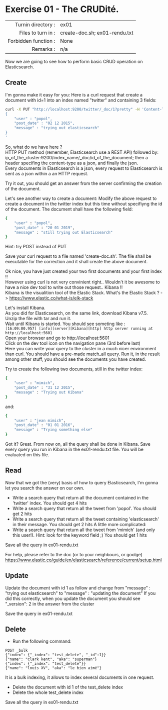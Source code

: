 # Exercise 01 - The CRUDité.

|                         |                    |
| -----------------------:| ------------------ |
|   Turnin directory :    |  ex01              |
|   Files to turn in :    |  create-doc.sh; ex01-rendu.txt |
|   Forbidden function :  |  None              |
|   Remarks :             |  n/a               |

Now we are going to see how to perform basic CRUD operation on Elasticsearch.

## Create

I'm gonna make it easy for you: Here is a curl request that create a document with id=1 into an index named "twitter" and containing 3 fields:

```bash
curl -X PUT "http://localhost:9200/twitter/_doc/1?pretty" -H 'Content-Type: application/json' -d'
{
    "user" : "popol",
    "post_date" : "02 12 2015",
    "message" : "trying out elasticsearch"
}
'
```
So, what do we have here ?  
HTTP PUT method (remember, Elasticsearch use a REST API) followed by: ip_of_the_cluster:9200/index_name/_doc/id_of_the_document; then a header specifing the content-type as a json, and finally the json.  
Every documents in Elasticsearch is a json, every request to Elasticsearch is sent as a json within a an HTTP request.  

Try it out, you should get an answer from the server confirming the creation of the document.  

Let's see another way to create a document: Modify the above request to create a document in the twitter index but this time without specifiyng the id of the document. The document shall have the following field:
```bash
{
    "user" : "popol",
    "post_date" : "20 01 2019",
    "message" : "still trying out Elasticsearch"
}
```
Hint: try POST instead of PUT

Save your curl request to a file named 'create-doc.sh'. The file shall be executable for the correction and it shall create the above document.

Ok nice, you have just created your two first documents and your first index !!  
However using curl is not very convinient right.. Wouldn't it be awesome to have a nice dev tool to write out those request.. Kibana !!   
Kibana is the visualition tool of the Elastic Stack. What's the Elastic Stack ? -> <href src="https://www.elastic.co/what-is/elk-stack"><u><font color="blue">https://www.elastic.co/what-is/elk-stack</font></u></href>  

Let's install Kibana.  
As you did for Elasticsearch, on the same link, download Kibana v7.5.  
Unzip the file with tar and run it.  
Wait until Kibana is started. You should see someting like :  
`[16:09:00.957] [info][server][Kibana][http] http server running at http://localhost:5601`  
Open your browser and go to http://localhost:5601  
Click on the dev tool icon on the navigation pane (3rd before last)  
Here you can write your query to the cluster in a much nicer environment than curl. You should have a pre-made match_all query. Run it, in the result among other stuff, you should see the documents you have created.  

Try to create the following two documents, still in the twitter index:
```bash
{
    "user" : "mimich",
    "post_date" : "31 12 2015",
    "message" : "Trying out Kibana"
}
```
and:
```bash
{
    "user" : "jean mimich",
    "post_date" : "01 01 2016",
    "message" : "Trying something else"
}
```

Got it? Great. From now on, all the query shall be done in Kibana. Save every query you run in Kibana in the ex01-rendu.txt file. You will be evaluated on this file.

## Read

Now that we got the (very) basis of how to query Elasticsearch, I'm gonna let you search the answer on our own.

- Write a search query that return all the document contained in the 'twitter' index. 
You should get 4 hits
- Write a search query that return all the tweet from 'popol'.
You should get 2 hits
- Write a search query that return all the tweet containing 'elasticsearch' in their message.
You should get 2 hits
A little more complicated:
- Write a search query that return all the tweet from 'mimich' (and only this user!). Hint: look for the keyword field ;)
You should get 1 hits

Save all the query in ex01-rendu.txt

For help, please refer to the doc (or to your neighbours, or goolge) <href src="https://www.elastic.co/guide/en/elasticsearch/reference/current/setup.html"><u><font color="blue">https://www.elastic.co/guide/en/elasticsearch/reference/current/setup.html</font></u></href>

## Update

Update the document with id 1 as follow and change from "message" : "trying out elasticsearch" to "message" : "updating the document"
If you did this correctly, when you update the document you should see "\_version": 2 in the answer from the cluster

Save the query in ex01-rendu.txt

## Delete

- Run the following command:
```
POST _bulk
{"index": {"_index": "test_delete", "_id":1}}
{"name": "clark kent", "aka": "superman"}
{"index": {"_index": "test_delete"}}
{"name": "louis XV", "aka": "le bien aimé"}
```
It is a bulk indexing, it allows to index several documents in one request.
- Delete the document with id 1 of the test_delete index
- Delete the whole test_delete index

Save all the query in ex01-rendu.txt
